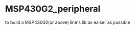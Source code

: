 MSP430G2_peripheral
===================

to build a MSP430G2(or above) line's lib as eaiser as possible
